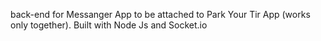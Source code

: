 back-end for Messanger App to be attached to Park Your Tir App (works only together). Built with Node Js and Socket.io 
